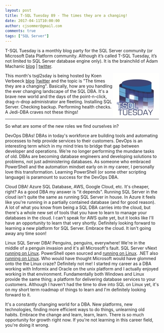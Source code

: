 ```yaml
---
layout: post
title: T-SQL Tuesday 89 - The times they are a changing!
date: 2017-04-11T10:00:00
author: cjsommer@gmail.com
comments: true
tags: ["SQL Server"]
---
```

T-SQL Tuesday is a monthly blog party for the SQL Server community (or Microsoft Data Platform community. Although it’s called T-SQL Tuesday, it’s not limited to SQL Server database engine only). It is the brainchild of Adam Machanic [blog](http://sqlblog.com/blogs/adam_machanic/) &#124; [twitter](https://twitter.com/AdamMachanic).

<img src="/img/TSQLTuesday.jpg" alt="tsql2sday" align="right">

This month's tsql2sday is being hosted by Koen Verbeeck [blog](http://sqlkover.com/t-sql-tuesday-89-invitation-the-times-they-are-a-changing/) &#124;[twitter](https://twitter.com/Ko_Ver) and the topic is "The times they are a changing". Basically, how are you handling the ever changing landscape of the SQL DBA. It's a brave new world and the days of the point-n-click, drag-n-drop administrator are fleeting. Installing SQL Server. Checking backup. Performing health checks. A Jedi-DBA craves not these things!

---

So what are some of the new roles we find ourselves in?

DevOps DBAs! DBAs in today's workforce are building tools and automating processes to help provide services to their customers. DevOps is an interesting term which in my mind tries to bridge that gap between developer and operations. We're no longer performing the mundane tasks of old. DBAs are becoming database engineers and developing solutions to problems, not just administering databases. As someone who embraced PowerShell and the automation mindset early on in my career, I personally love this transformation. Learning PowerShell (or some other scripting language) is paramount to success for the DevOps DBA.

Cloud DBA! Azure SQL Database, AWS, Google Cloud, etc. It's cheaper, right? As a good DBA my answer is "it depends". Running SQL Server in the cloud isn't quite the same as running SQL Server in house. In Azure it feels like you're running in a partially contained database (and for good reason). A lot of what you know from being a SQL DBA carries into the cloud, but there's a whole new set of tools that you have to learn to manage your databases in the cloud. I can't speak for AWS quite yet, but it looks like I'll have an opportunity to learn that very shortly. Definitely looking forward to learning a new platform for SQL Server. Embrace the cloud. It isn't going away any time soon!

Linux SQL Server DBA! Penguins, penguins, everywhere! We're in the middle of a penguin invasion and it's all Microsoft's fault. SQL Server vNext [running on Linux](https://www.microsoft.com/en-us/sql-server/sql-server-vnext-including-Linux). PowerShell open sourced and [running on Linux](https://azure.microsoft.com/en-us/blog/powershell-is-open-sourced-and-is-available-on-linux/). .NET also [running on Linux](https://www.microsoft.com/net/core#linuxredhat). Who would have thought Microsoft would have glommed onto the the Linux craze? Definitely not me! I started my career as a DBA working with Informix and Oracle on the unix platform and I actually enjoyed working in that environment. Fundamentally both Windows and Linux provide the same thing; a platform for delivering database services to your customers. Although I haven't had the time to dive into SQL on Linux yet, it's on my short term roadmap of things to learn and I'm definitely looking forward to it.

It's a constantly changing world for a DBA. New platforms, new technologies, finding more efficient ways to do things, unlearning old habits. Embrace the change and learn, learn, learn. There is so much opportunity for growth right now. If you're not learning in this career field, you're doing it wrong.